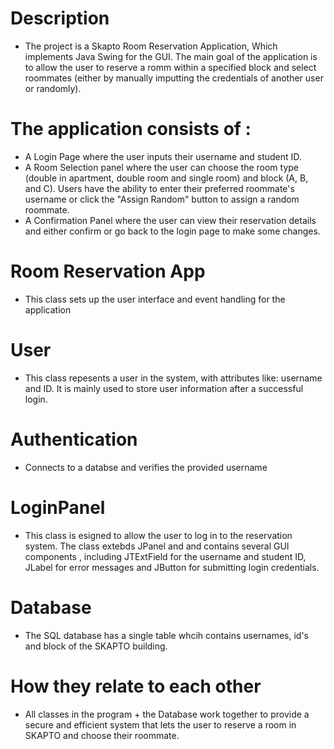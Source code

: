 # Description
* The project is a Skapto Room Reservation Application, Which implements Java Swing for the GUI. The main goal of the application is to allow the user to reserve a romm within a specified block and select roommates (either by manually imputting the credentials of another user or randomly).

# The application consists of :
* A Login Page where the user inputs their username and student ID.
* A Room Selection panel where the user can choose the room type (double in apartment, double room and single room) and block (A, B, and C). Users have the ability to enter their preferred roommate's username or click the "Assign Random" button to assign a random roommate.
* A Confirmation Panel where the user can view their reservation details and either confirm or go back to the login page to make some changes.

# Room Reservation App
*  This class sets up the user interface and event handling for the application
# User 
* This class repesents a user in the system, with attributes like: username and ID. It is mainly used to store user information after a successful login.
# Authentication
* Connects to a databse and verifies the provided username 
# LoginPanel
* This class is esigned to allow the user to log in to the reservation system. The class extebds JPanel and and contains several GUI components , including JTExtField for the username and student ID, JLabel for error messages and JButton for submitting login credentials.
# Database
* The SQL database has a single table whcih contains usernames, id's and block of the SKAPTO building.

# How they relate to each other
* All classes in the program + the Database work together to provide a secure and efficient system that lets the user to reserve a room in SKAPTO and choose their roommate.
